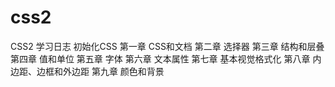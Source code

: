 # css2
CSS2 学习日志
初始化CSS
第一章 CSS和文档
第二章 选择器
第三章 结构和层叠
第四章 值和单位
第五章 字体
第六章 文本属性
第七章 基本视觉格式化
第八章 内边距、边框和外边距
第九章 颜色和背景
